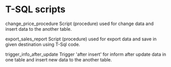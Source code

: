 # T-SQL scripts

change_price_procedure
Script (procedure) used for change data and insert data to the another table.

export_sales_report
Script (procedure) used for export data and save in given destination using T-Sql code.

trigger_info_after_update
Trigger 'after insert' for inform after update data in one table and insert new data to the another table.
